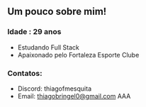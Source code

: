 ## Um pouco sobre mim!
### Idade : 29 anos

* Estudando Full Stack
* Apaixonado pelo Fortaleza Esporte Clube

### Contatos:
* Discord: thiagofmesquita
* Email: thiagobringel0@gmail.com
AAA

